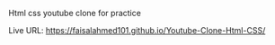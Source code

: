 Html css youtube clone for practice

Live URL: https://faisalahmed101.github.io/Youtube-Clone-Html-CSS/
